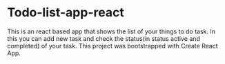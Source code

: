 # Todo-list-app-react
This is an react based app that shows the list of your things to do task. In this you can add new task and check the status(in status active and completed) of your task. 
This project was bootstrapped with Create React App.
